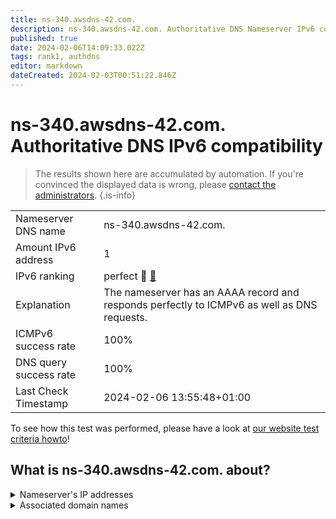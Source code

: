 ```yaml
---
title: ns-340.awsdns-42.com.
description: ns-340.awsdns-42.com. Authoritative DNS Nameserver IPv6 compatibility
published: true
date: 2024-02-06T14:09:33.022Z
tags: rank1, authdns
editor: markdown
dateCreated: 2024-02-03T00:51:22.846Z
---
```


# ns-340.awsdns-42.com. Authoritative DNS IPv6 compatibility

> The results shown here are accumulated by automation. If you're convinced the displayed data is wrong, please [contact the administrators](/howto/chat). 
{.is-info}




|   |   |
| - | - |
| Nameserver DNS name | ns-340.awsdns-42.com.
| Amount IPv6 address | 1
| IPv6 ranking | perfect :1st_place_medal: [🔗](/howto/ranking) |
| Explanation | The nameserver has an AAAA record and responds perfectly to ICMPv6 as well as DNS requests. |
| ICMPv6 success rate | 100%|
| DNS query success rate | 100% |
| Last Check Timestamp | 2024-02-06 13:55:48+01:00 |

To see how this test was performed, please have a look at [our website test criteria howto](/howto/testcriteria/authdns)!


## What is ns-340.awsdns-42.com. about?




<details>
<summary>Nameserver's IP addresses</summary>

2600:9000:5301:5400::1

</details>



<details>
<summary>Associated domain names</summary>

deezer.com

</details>

